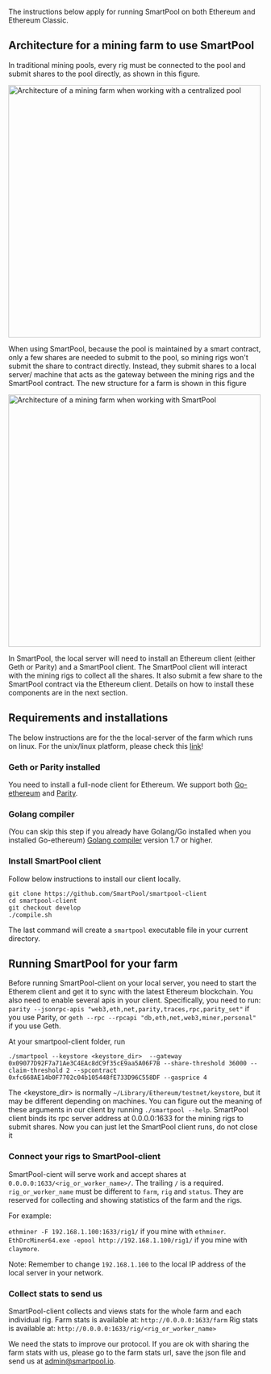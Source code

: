 The instructions below apply for running SmartPool on both Ethereum and Ethereum Classic. 

## Architecture for a mining farm to use SmartPool
In traditional mining pools, every rig must be connected to the pool and submit shares to the pool directly, as shown in this figure.

<img src="https://github.com/SmartPool/smartpool-client/blob/develop/miscs/normalpool-farm.png" width="500" alt="Architecture of a mining farm when working with a centralized pool">

When using SmartPool, because the pool is maintained by a smart contract, only a few shares are needed to submit to the pool, so mining rigs won't submit the share to contract directly. Instead, they submit shares to a local server/ machine that acts as the gateway between the mining rigs and the SmartPool contract. The new structure for a farm is shown in this figure

<img src="https://github.com/SmartPool/smartpool-client/blob/develop/miscs/smartpool-farm.png" width="500" alt="Architecture of a mining farm when working with SmartPool">

In SmartPool, the local server will need to install an Ethereum client (either Geth or Parity) and a SmartPool client. The SmartPool client will interact with the mining rigs to collect all the shares. It also submit a few share to the SmartPool contract via the Ethereum client. Details on how to install these components are in the next section.

## Requirements and installations
The below instructions are for  the the local-server of the farm which runs on linux. For the unix/linux platform, please check this [link](https://github.com/SmartPool/smartpool-client/blob/develop/CLOSED_BETA_TEST_WINDOWS.md)!
### Geth or Parity installed
You need to install a full-node client for Ethereum. We support both [Go-ethereum](https://github.com/ethereum/go-ethereum) and [Parity](https://github.com/paritytech/parity).

### Golang compiler
(You can skip this step if you already have Golang/Go installed when you installed Go-ethereum)
[Golang compiler](https://golang.org/) version 1.7 or higher. 

### Install SmartPool client

Follow below instructions to install our client locally.
```
git clone https://github.com/SmartPool/smartpool-client
cd smartpool-client
git checkout develop
./compile.sh
```
The last command will create a `smartpool` executable file in your current directory.



## Running SmartPool for your farm

Before running SmartPool-client on your local server, you need to start the Etherem client and get it to sync with the latest Ethereum blockchain. You also need to enable several apis in your client. Specifically, you need to run: 
`parity --jsonrpc-apis "web3,eth,net,parity,traces,rpc,parity_set"`
if you use Parity, or 
`geth --rpc --rpcapi "db,eth,net,web3,miner,personal"`
if you use Geth. 

At your smartpool-client folder, run
```
./smartpool --keystore <keystore_dir>  --gateway 0x09077D92F7a71Ae3C4EAc8dC9f35cE9aa5A06F7B --share-threshold 36000 --claim-threshold 2 --spcontract 0xfc668AE14b0F7702c04b105448fE733D96C558DF --gasprice 4
```
The <keystore_dir> is normally `~/Library/Ethereum/testnet/keystore`, but it may be different depending on machines. You can figure out the meaning of these arguments in our client by running `./smartpool --help`. SmartPool client binds its rpc server address at 0.0.0.0:1633 for the mining rigs to submit shares. Now you can just let the SmartPool client runs, do not close it


### Connect your rigs to SmartPool-client
SmartPool-cient will serve work and accept shares at `0.0.0.0:1633/<rig_or_worker_name>/`. The trailing `/` is a required. `rig_or_worker_name` must be different to `farm`, `rig` and `status`. They are reserved for collecting and showing statistics of the farm and the rigs.

For example:

`ethminer -F 192.168.1.100:1633/rig1/` if you mine with `ethminer`.
`EthDrcMiner64.exe -epool http://192.168.1.100/rig1/` if you mine with `claymore`.

Note: Remember to change `192.168.1.100` to the local IP address of the local server in your network.

### Collect stats to send us
SmartPool-client collects and views stats for the whole farm and each individual rig.
Farm stats is available at: `http://0.0.0.0:1633/farm`
Rig stats is available at: `http://0.0.0.0:1633/rig/<rig_or_worker_name>`

We need the stats to improve our protocol. If you are ok with sharing the farm stats with us, please go to the farm stats url, save the json file and send us at admin@smartpool.io.
